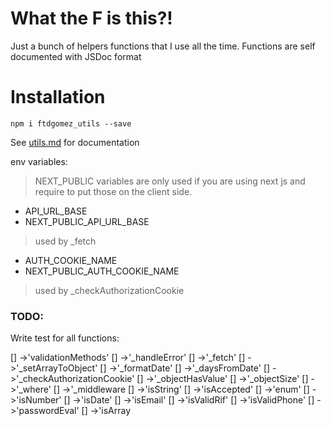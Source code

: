 # What the F is this?!

Just a bunch of helpers functions that I use all the time.
Functions are self documented with JSDoc format

# Installation
`npm i ftdgomez_utils --save`

See [utils.md](https://github.com/ftdgomez/ftdgomez_utils/blob/main/utils.md) for documentation

env variables:
> NEXT_PUBLIC variables are only used if you are using next js and require to put those on the
client side.

- API_URL_BASE
- NEXT_PUBLIC_API_URL_BASE
> used by _fetch

- AUTH_COOKIE_NAME
- NEXT_PUBLIC_AUTH_COOKIE_NAME
> used by _checkAuthorizationCookie


### TODO:
Write test for all functions:

[] ->'validationMethods'
[] ->'_handleError'
[] ->'_fetch'
[] ->'_setArrayToObject'
[] ->'_formatDate'
[] ->'_daysFromDate'
[] ->'_checkAuthorizationCookie'
[] ->'_objectHasValue'
[] ->'_objectSize'
[] ->'_where'
[] ->'_middleware
[] ->'isString'
[] ->'isAccepted'
[] ->'enum'
[] ->'isNumber'
[] ->'isDate'
[] ->'isEmail'
[] ->'isValidRif'
[] ->'isValidPhone'
[] ->'passwordEval'
[] ->'isArray
